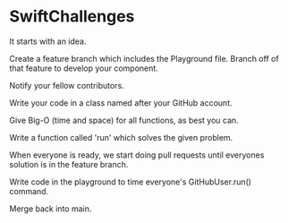# SwiftChallenges

It starts with an idea.

Create a feature branch which includes the Playground file. Branch off of that feature to develop your component.

Notify your fellow contributors.

Write your code in a class named after your GitHub account.

Give Big-O (time and space) for all functions, as best you can.

Write a function called 'run' which solves the given problem.

When everyone is ready, we start doing pull requests until everyones solution is in the feature branch.

Write code in the playground to time everyone's GitHubUser.run() command.

Merge back into main.

